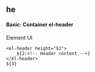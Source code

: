 ## he
#### Basic: Container el-header
Element UI <el-header>
```
<el-header height="$1">
	${2:<!-- Header content -->}
</el-header>
${3}
```